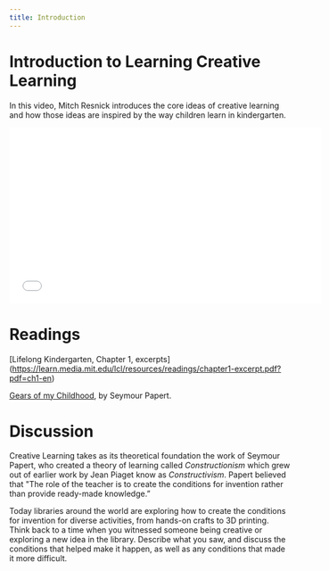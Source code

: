 ```yaml
---
title: Introduction
---
```


# Introduction to Learning Creative Learning

In this video, Mitch Resnick introduces the core ideas of creative learning and how those ideas are inspired by the way children learn in kindergarten.

<iframe width="560" height="315" src="//www.youtube.com/embed/zALGoSjIvAY" frameborder="0" allowfullscreen></iframe>

# Readings

[Lifelong Kindergarten, Chapter 1, excerpts] (https://learn.media.mit.edu/lcl/resources/readings/chapter1-excerpt.pdf?pdf=ch1-en)

[Gears of my Childhood](https://learn.media.mit.edu/lcl/resources/activity/week1/gears.pdf?pdf=gears.en), by Seymour Papert.

# Discussion

Creative Learning takes as its theoretical foundation the work of Seymour Papert, who created a theory of learning called *Constructionism* which grew out of earlier work by Jean Piaget know as *Constructivism*. Papert believed that "The role of the teacher is to create the conditions for invention rather than provide ready-made knowledge.”

Today libraries around the world are exploring how to create the conditions for invention for diverse activities, from hands-on crafts to 3D printing. Think back to a time when you witnessed someone being creative or exploring a new idea in the library. Describe what you saw, and discuss the conditions that helped make it happen, as well as any conditions that made it more difficult.
